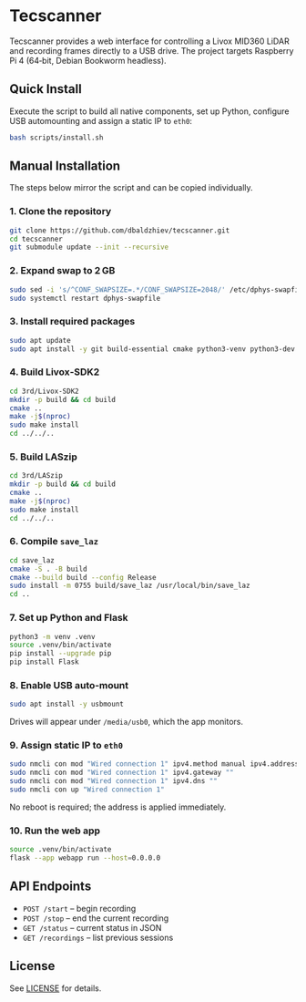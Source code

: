# Tecscanner

Tecscanner provides a web interface for controlling a Livox MID360 LiDAR and recording frames directly to a USB drive. The project targets Raspberry Pi 4 (64‑bit, Debian Bookworm headless).

## Quick Install

Execute the script to build all native components, set up Python, configure USB automounting and assign a static IP to `eth0`:

```bash
bash scripts/install.sh
```

## Manual Installation

The steps below mirror the script and can be copied individually.

### 1. Clone the repository

```bash
git clone https://github.com/dbaldzhiev/tecscanner.git
cd tecscanner
git submodule update --init --recursive
```

### 2. Expand swap to 2 GB

```bash
sudo sed -i 's/^CONF_SWAPSIZE=.*/CONF_SWAPSIZE=2048/' /etc/dphys-swapfile
sudo systemctl restart dphys-swapfile
```

### 3. Install required packages

```bash
sudo apt update
sudo apt install -y git build-essential cmake python3-venv python3-dev usbmount network-manager
```

### 4. Build Livox‑SDK2

```bash
cd 3rd/Livox-SDK2
mkdir -p build && cd build
cmake ..
make -j$(nproc)
sudo make install
cd ../../..
```

### 5. Build LASzip

```bash
cd 3rd/LASzip
mkdir -p build && cd build
cmake ..
make -j$(nproc)
sudo make install
cd ../../..
```

### 6. Compile `save_laz`

```bash
cd save_laz
cmake -S . -B build
cmake --build build --config Release
sudo install -m 0755 build/save_laz /usr/local/bin/save_laz
cd ..
```

### 7. Set up Python and Flask

```bash
python3 -m venv .venv
source .venv/bin/activate
pip install --upgrade pip
pip install Flask
```

### 8. Enable USB auto‑mount

```bash
sudo apt install -y usbmount
```

Drives will appear under `/media/usb0`, which the app monitors.

### 9. Assign static IP to `eth0`

```bash
sudo nmcli con mod "Wired connection 1" ipv4.method manual ipv4.addresses 192.168.6.1/24
sudo nmcli con mod "Wired connection 1" ipv4.gateway ""
sudo nmcli con mod "Wired connection 1" ipv4.dns ""
sudo nmcli con up "Wired connection 1"
```

No reboot is required; the address is applied immediately.

### 10. Run the web app

```bash
source .venv/bin/activate
flask --app webapp run --host=0.0.0.0
```

## API Endpoints

- `POST /start` – begin recording
- `POST /stop` – end the current recording
- `GET /status` – current status in JSON
- `GET /recordings` – list previous sessions

## License

See [LICENSE](LICENSE) for details.
